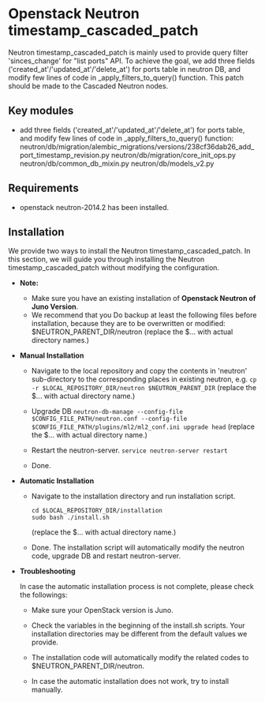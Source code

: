 Openstack Neutron timestamp_cascaded_patch
===============================

 Neutron timestamp_cascaded_patch is mainly used to provide query filter 'sinces_change' for "list ports" API. To achieve the goal, we add three fields ('created_at'/'updated_at'/'delete_at') for ports table in neutron DB, and modify few lines of code in _apply_filters_to_query() function. This patch should be made to the Cascaded Neutron nodes.


Key modules
-----------

* add three fields ('created_at'/'updated_at'/'delete_at') for ports table, and modify few lines of code in _apply_filters_to_query() function:
    neutron/db/migration/alembic_migrations/versions/238cf36dab26_add_port_timestamp_revision.py
        neutron/db/migration/core_init_ops.py
        neutron/db/common_db_mixin.py
        neutron/db/models_v2.py

Requirements
------------
* openstack neutron-2014.2 has been installed.

Installation
------------

We provide two ways to install the Neutron timestamp_cascaded_patch. In this section, we will guide you through installing the Neutron timestamp_cascaded_patch without modifying the configuration.

* **Note:**

    - Make sure you have an existing installation of **Openstack Neutron of Juno Version**.
    - We recommend that you Do backup at least the following files before installation, because they are to be overwritten or modified:
        $NEUTRON_PARENT_DIR/neutron
        (replace the $... with actual directory names.)

* **Manual Installation**

    - Navigate to the local repository and copy the contents in 'neutron' sub-directory to the corresponding places in existing neutron, e.g.
      ```cp -r $LOCAL_REPOSITORY_DIR/neutron $NEUTRON_PARENT_DIR```
      (replace the $... with actual directory name.)

    - Upgrade DB
      ```neutron-db-manage --config-file $CONFIG_FILE_PATH/neutron.conf --config-file $CONFIG_FILE_PATH/plugins/ml2/ml2_conf.ini upgrade head```
      (replace the $... with actual directory name.)

    - Restart the neutron-server.
      ```service neutron-server restart```

    - Done.

* **Automatic Installation**

    - Navigate to the installation directory and run installation script.
      ```
      cd $LOCAL_REPOSITORY_DIR/installation
      sudo bash ./install.sh
      ```
      (replace the $... with actual directory name.)

    - Done. The installation script will automatically modify the neutron code, upgrade DB and restart neutron-server.

* **Troubleshooting**

    In case the automatic installation process is not complete, please check the followings:

    - Make sure your OpenStack version is Juno.

    - Check the variables in the beginning of the install.sh scripts. Your installation directories may be different from the default values we provide.

    - The installation code will automatically modify the related codes to $NEUTRON_PARENT_DIR/neutron.

    - In case the automatic installation does not work, try to install manually.

